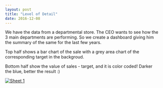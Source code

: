 ```yaml
---
layout: post
title: "Level of Detail"
date: 2016-12-08
---
```


We have the data from a departmental store. The CEO wants to see how the 3 main departments are performing. So we create a dashboard giving him the summary of the same for the last few years.

Top half shows a bar chart of the sale with a grey area chart of the corresponding target in the backgroud.

Bottom half show the value of sales - target, and it is color coded! Darker the blue, better the result :)

<div class="Tableau_Embed">
<p>

<div class='tableauPlaceholder' id='viz1490579186034' style='position: relative'><noscript><a href='#'><img alt='Sheet 1 ' src='https:&#47;&#47;public.tableau.com&#47;static&#47;images&#47;An&#47;Analysisisthetargetsaremet&#47;Sheet1&#47;1_rss.png' style='border: none' /></a></noscript><object class='tableauViz'  style='display:none;'><param name='host_url' value='https%3A%2F%2Fpublic.tableau.com%2F' /> <param name='path' value='views&#47;Analysisisthetargetsaremet&#47;Sheet1?:embed=y&amp;:display_count=y' /> <param name='toolbar' value='yes' /><param name='static_image' value='https:&#47;&#47;public.tableau.com&#47;static&#47;images&#47;An&#47;Analysisisthetargetsaremet&#47;Sheet1&#47;1.png' /> <param name='animate_transition' value='yes' /><param name='display_static_image' value='yes' /><param name='display_spinner' value='yes' /><param name='display_overlay' value='yes' /><param name='display_count' value='yes' /></object></div>                <script type='text/javascript'>                    var divElement = document.getElementById('viz1490579186034');                    var vizElement = divElement.getElementsByTagName('object')[0];                    vizElement.style.width='100%';vizElement.style.height=(divElement.offsetWidth*0.75)+'px';                    var scriptElement = document.createElement('script');                    scriptElement.src = 'https://public.tableau.com/javascripts/api/viz_v1.js';                    vizElement.parentNode.insertBefore(scriptElement, vizElement);                </script>

</p>
</div>
